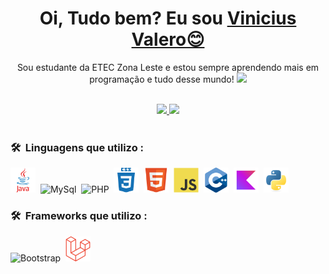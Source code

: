 <div>
  
  <h1 align="center">
    Oi, Tudo bem? Eu sou 
    <a href="">Vinicius Valero😊</a>
  </h1>
  
  <p align="center">
    Sou estudante da ETEC Zona Leste e estou sempre aprendendo mais em programação e tudo desse mundo! <img src="https://media.giphy.com/media/WUlplcMpOCEmTGBtBW/giphy.gif" width="50">
  </p>
  
  
</div>
<br>
<div align="center">
  <a href="https://github.com/ViniciusVChabariberi">
    <img height="150em" src="https://github-readme-stats.vercel.app/api?username=ViniciusVChabariberi&count_private=true&include_all_commits=true&show_icons=true&theme=dracula&hide_border=false&show_owner=true&locale=pt-br"/>
    <img height="150em" src="https://github-readme-stats.vercel.app/api/top-langs/?username=ViniciusVChabariberi&theme=dracula&hide_border=false&&layout=compact&locale=pt-br&count_private=true"/>
  </a>
</div>
<br>

### 🛠 &nbsp;Linguagens que utilizo :

<p>
<img src="https://github.com/devicons/devicon/blob/master/icons/java/java-original-wordmark.svg" title="Java" alt="Java" width="40" height="40"/>&nbsp;
<img src="https://cdn.jsdelivr.net/gh/devicons/devicon/icons/mysql/mysql-original.svg" title="MySql" alt="MySql" width="40" height="40" />&nbsp;
<img src="https://cdn.jsdelivr.net/gh/devicons/devicon/icons/php/php-plain.svg" title="PHP" alt="PHP" width="40" height="40" />&nbsp;  
<img src="https://github.com/devicons/devicon/blob/master/icons/css3/css3-plain-wordmark.svg"  title="CSS3" alt="CSS" width="40" height="40"/>&nbsp;
<img src="https://github.com/devicons/devicon/blob/master/icons/html5/html5-original.svg" title="HTML5" alt="HTML" width="40" height="40"/>&nbsp;
<img src="https://github.com/devicons/devicon/blob/master/icons/javascript/javascript-original.svg" title="JavaScript" alt="JavaScript" width="40" height="40"/>&nbsp;
<img src="https://github.com/devicons/devicon/blob/master/icons/cplusplus/cplusplus-original.svg" title="cplusplus" alt="cplusplus" width="40" height="40"/>&nbsp;
<img src="https://github.com/devicons/devicon/blob/master/icons/kotlin/kotlin-original.svg" title="kotlin" alt="kotlin" width="40" height="40"/>&nbsp;
<img src="https://github.com/devicons/devicon/blob/master/icons/python/python-original.svg" title="python" alt="python" width="40" height="40"/>&nbsp;
</p>

### 🛠 &nbsp;Frameworks que utilizo :
<p>
<img src="https://cdn.jsdelivr.net/gh/devicons/devicon/icons/bootstrap/bootstrap-original-wordmark.svg" title="Bootstrap" alt="Bootstrap" width="40"height="40"/>&nbsp;
<img src="https://github.com/devicons/devicon/blob/master/icons/laravel/laravel-original.svg" title="Laravel" alt="Laravel" width="40"height="40"/>&nbsp;
</p>
